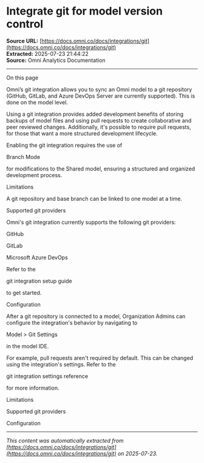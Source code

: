 # Integrate git for model version control

**Source URL:** [https://docs.omni.co/docs/integrations/git](https://docs.omni.co/docs/integrations/git)  
**Extracted:** 2025-07-23 21:44:22  
**Source:** Omni Analytics Documentation

---

On this page

Omni’s git integration allows you to sync an Omni model to a git repository (GitHub, GitLab, and Azure DevOps Server are currently supported). This is done on the model level.

Using a git integration provides added development benefits of storing backups of model files and using pull requests to create collaborative and peer reviewed changes. Additionally, it's possible to require pull requests, for those that want a more structured development lifecycle.

Enabling the git integration requires the use of

Branch Mode

for modifications to the Shared model, ensuring a structured and organized development process.

Limitations

A git repository and base branch can be linked to one model at a time.

Supported git providers

Omni's git integration currently supports the following git providers:

GitHub

GitLab

Microsoft Azure DevOps

Refer to the

git integration setup guide

to get started.

Configuration

After a git repository is connected to a model, Organization Admins can configure the integration's behavior by navigating to

Model > Git Settings

in the model IDE.

For example, pull requests aren't required by default. This can be changed using the integration's settings. Refer to the

git integration settings reference

for more information.

Limitations

Supported git providers

Configuration

---

*This content was automatically extracted from [https://docs.omni.co/docs/integrations/git](https://docs.omni.co/docs/integrations/git) on 2025-07-23.*
